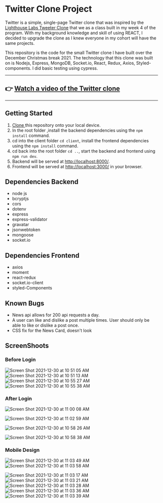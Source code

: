 # Twitter Clone Project

Twitter is a simple, single-page Twitter clone that was inspired by the [Lighthouse Labs Tweeter Clone](https://github.com/mata0050/tweeter) that we as a class built in my week 4 of the program. With my background knowledge and skill of using REACT, l decided to upgrade the clone as l knew everyone in my cohort will have the same projects.

This repository is the code for the small Twitter clone l have built over the December Christmas break 2021. The technology that this clone was built on is Nodejs, Express, MongoDB, Socket.io, React, Redux, Axios, Styled-components. l did basic testing using cypress.

---

## 👉 [Watch a video of the Twitter clone](https://youtu.be/_fJvuyd4FqA)

---

## Getting Started

1. [Clone ](https://github.com/mata0050/twitter-clone.git) this repository onto your local device.
2. In the root folder ,install the backend dependencies using the `npm install` command.
3. cd into the client folder `cd client`, install the frontend dependencies using the `npm install` command.
4. cd back into the root folder `cd ..`, start the backend and frontend using `npm run dev`.
5. Backend will be served at <http://localhost:8000/>.
6. Frontend will be served at <http://localhost:3000/> in your browser.

## Dependencies Backend

- node js
- bcryptjs
- cors
- dotenv
- express
- express-validator
- gravatar
- jsonwebtoken
- mongoose
- socket.io

## Dependencies Frontend

- axios
- moment
- react-redux
- socket.io-client
- styled-Components

## Known Bugs

- News api allows for 200 api requests a day.
- A user can like and dislike a post multiple times. User should only be able to like or dislike a post once.
- CSS fix for the News Card, doesn't look

##
## ScreenShoots

### Before Login

![Screen Shot 2021-12-30 at 10 51 05 AM](https://user-images.githubusercontent.com/58061791/147773620-13fb9100-c758-48e2-bde8-cecf3f802fa1.png)
![Screen Shot 2021-12-30 at 10 51 13 AM](https://user-images.githubusercontent.com/58061791/147773621-3d4bb3d0-7d47-4727-aa80-812f727f8755.png)
![Screen Shot 2021-12-30 at 10 55 27 AM](https://user-images.githubusercontent.com/58061791/147773622-15c088f3-9bbf-42e1-a639-50026b664e65.png)
![Screen Shot 2021-12-30 at 10 55 38 AM](https://user-images.githubusercontent.com/58061791/147773623-49365007-8c8e-4d51-a235-7ca35d897225.png)

### After Login

![Screen Shot 2021-12-30 at 11 00 08 AM](https://user-images.githubusercontent.com/58061791/147773804-2fc40e81-5e3b-4dfa-81af-81bd33e5e9bc.png)

![Screen Shot 2021-12-30 at 11 02 59 AM](https://user-images.githubusercontent.com/58061791/147773807-889751f7-df62-4292-a012-a9d0d24cd520.png)

![Screen Shot 2021-12-30 at 10 58 26 AM](https://user-images.githubusercontent.com/58061791/147773624-f7a50f27-fbf9-4fa1-9fe3-ab91235fb700.png)

![Screen Shot 2021-12-30 at 10 58 38 AM](https://user-images.githubusercontent.com/58061791/147773626-e7cb4350-9a0a-415b-a143-0812c389f732.png)

### Mobile Design

![Screen Shot 2021-12-30 at 11 03 49 AM](https://user-images.githubusercontent.com/58061791/147773801-876c1eda-9b29-4354-ad32-4f0f12f0bcc5.png)
![Screen Shot 2021-12-30 at 11 03 58 AM](https://user-images.githubusercontent.com/58061791/147773803-00408b32-31ff-4dbc-9b1b-ca0e0a37dbb4.png)

![Screen Shot 2021-12-30 at 11 03 17 AM](https://user-images.githubusercontent.com/58061791/147773808-6842c81b-91c1-4b96-afb7-d4a704d584ed.png)
![Screen Shot 2021-12-30 at 11 03 21 AM](https://user-images.githubusercontent.com/58061791/147773809-72de1857-0593-45b8-83e4-4889b41212f6.png)
![Screen Shot 2021-12-30 at 11 03 28 AM](https://user-images.githubusercontent.com/58061791/147773810-55dd9eff-37db-4ae8-8b9a-f6c0d0e78e28.png)
![Screen Shot 2021-12-30 at 11 03 36 AM](https://user-images.githubusercontent.com/58061791/147773811-8394b575-5eee-4edc-b93f-8cfe2c5d72f3.png)
![Screen Shot 2021-12-30 at 11 03 39 AM](https://user-images.githubusercontent.com/58061791/147773812-e844e54c-7ca3-453f-a552-e86219d147fd.png)
